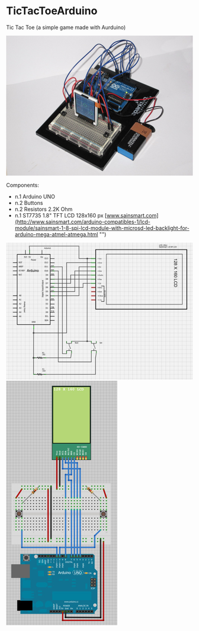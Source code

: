 TicTacToeArduino
================

Tic Tac Toe (a simple game made with Aurduino)

![Assembled](/readme/assembled.jpg "Assembled")

Components:
- n.1 Arduino UNO
- n.2 Buttons
- n.2 Resistors 2.2K Ohm
- n.1 ST7735 1.8" TFT LCD 128x160 px [www.sainsmart.com](http://www.sainsmart.com/arduino-compatibles-1/lcd-module/sainsmart-1-8-spi-lcd-module-with-microsd-led-backlight-for-arduino-mega-atmel-atmega.html "")

![Schema](/readme/schema.jpg "Schema")
![Breadboard](/readme/breadboard.jpg "Breadboard")
